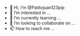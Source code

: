 - 👋 Hi, I’m @Patitojuan123pip
- 👀 I’m interested in ...
- 🌱 I’m currently learning ...
- 💞️ I’m looking to collaborate on ...
- 📫 How to reach me ...

<!---
Patitojuan123pip/Patitojuan123pip is a ✨ special ✨ repository because its `README.md` (this file) appears on your GitHub profile.
You can click the Preview link to take a look at your changes.
--->
